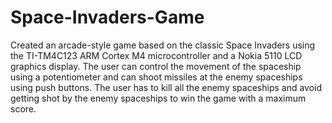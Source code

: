 # Space-Invaders-Game
Created an arcade-style game based on the classic Space Invaders using the TI-TM4C123 ARM Cortex M4 microcontroller and a Nokia 5110 LCD graphics display. The user can control the movement of the spaceship using a potentiometer and can shoot missiles at the enemy spaceships using push buttons. The user has to kill all the enemy spaceships and avoid getting shot by the enemy spaceships to win the game with a maximum score.
